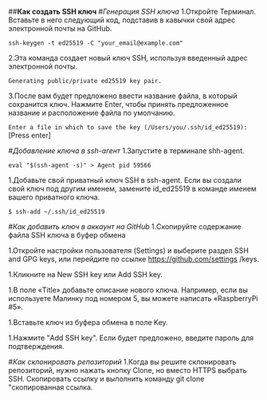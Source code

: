 ##**Как создать SSH ключ**
#*Генерация SSH ключа*
1.Откройте Терминал. Вставьте в него следующий код, подставив в кавычки свой адрес электронной почты на GitHub.

```ssh-keygen -t ed25519 -C "your_email@example.com"```

2.Эта команда создает новый ключ SSH, используя введенный адрес электронной почты.

```Generating public/private ed25519 key pair.```

3.После вам будет предложено ввести название файла, в который сохранится ключ. Нажмите Enter, чтобы принять предложенное название и расположение файла по умолчанию.

```Enter a file in which to save the key (/Users/you/.ssh/id_ed25519):```[Press enter]

#*Добавление ключа в ssh-агент*
1.Запустите в терминале shh-agent.

```eval "$(ssh-agent -s)" > Agent pid 59566```

1.Добавьте свой приватный ключ SSH в ssh-agent. Если вы создали свой ключ под другим именем, замените id_ed25519 в команде именем вашего приватного ключа.

```$ ssh-add ~/.ssh/id_ed25519```

#*Как добавить ключ в аккаунт на GitHub*
1.Скопируйте содержание файла SSH ключа в буфер обмена

1.Откройте настройки пользователя (Settings) и выберите раздел SSH and GPG keys, или перейдите по ссылке https://github.com/settings /keys.

1.Кликните на New SSH key или Add SSH key.

1.В поле «Title» добавьте описание нового ключа. Например, если вы используете Малинку под номером 5, вы можете написать «RaspberryPi #5».

1.Вставьте ключ из буфера обмена в поле Key.

1.Нажмите "Add SSH key". Если будет предложено, введите пароль для подтверждения.

#*Как склонировать репозиторий*
1.Когда вы решите склонировать репозиторий, нужно нажать кнопку Clone, но вместо HTTPS выбрать SSH. Скопировать ссылку и выполнить команду git clone "скопированная ссылка.